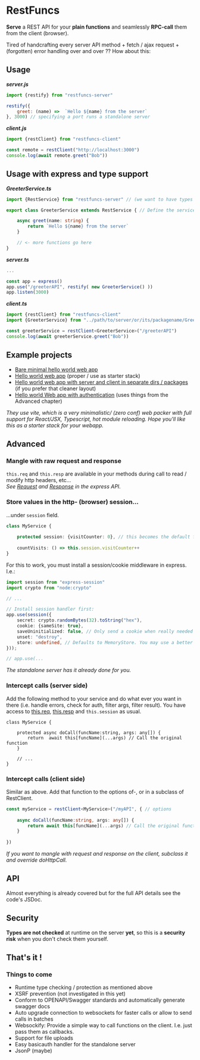 # RestFuncs

**Serve** a REST API for your **plain functions** and seamlessly **RPC-call** them from the client (browser).

Tired of handcrafting every server API method + fetch / ajax request + (forgotten) error handling over and over ?? How about this:


## Usage 

**_server.js_**
```javascript
import {restify} from "restfuncs-server"

restify({
    greet: (name) =>  `Hello ${name} from the server`    
}, 3000) // specifying a port runs a standalone server
```

**_client.js_**

```javascript
import {restClient} from "restfuncs-client"

const remote = restClient("http://localhost:3000")
console.log(await remote.greet("Bob"))
```

## Usage with express and type support

**_GreeterService.ts_**
```typescript
import {RestService} from "restfuncs-server" // (we want to have types for req and resp fields)

export class GreeterService extends RestService { // Define the service as a class...

    async greet(name: string) {
        return `Hello ${name} from the server`
    }

    // <- more functions go here
}
```

**_server.ts_**
```typescript
...

const app = express()
app.use("/greeterAPI", restify( new GreeterService() ))
app.listen(3000)
```

**_client.ts_**
```typescript
import {restClient} from "restfuncs-client"
import {GreeterService} from "../path/to/server/or/its/packagename/GreeterService.js" // ...and import the class to have full type support on the client :)

const greeterService = restClient<GreeterService>("/greeterAPI")
console.log(await greeterService.greet("Bob"))
```
## Example projects

- [Bare minimal hello world web app](examples/express-and-vite-tldr)
- [Hello world web app](examples/express-and-vite) (proper / use as starter stack)
- [Hello world web app with server and client in separate dirs / packages](examples/express-and-vite) (if you prefer that cleaner layout)
- [Hello world Web app with authentication](examples/express-and-vite) (uses things from the Advanced chapter)

_They use vite, which is a very minimalistic/ (zero conf) web packer with full support for React/JSX, Typescript, hot module reloading. Hope you'll like this as a starter stack for your webapp._

## Advanced

### Mangle with raw request and response

`this.req` and `this.resp` are available in your methods during call to read / modify http headers, etc...   
_See [Request](https://expressjs.com/en/4x/api.html#req) and [Response](https://expressjs.com/en/4x/api.html#res) in the express API._

### Store values in the http- (browser) session...
...under `session` field.
```typescript
class MyService {
    
    protected session: {visitCounter: 0}, // this becomes the default for every new session (shallowly cloned).
    
    countVisits: () => this.session.visitCounter++
}
```
For this to work, you must install a session/cookie middleware in express. I.e.:
```typescript
import session from "express-session"
import crypto from "node:crypto"

// ...

// Install session handler first:
app.use(session({
    secret: crypto.randomBytes(32).toString("hex"),
    cookie: {sameSite: true},
    saveUninitialized: false, // Only send a cookie when really needed
    unset: "destroy",
    store: undefined, // Defaults to MemoryStore. You may use a better one for production to prevent against DOS/mem leak. See https://www.npmjs.com/package/express-session
}));

// app.use(...
```

_The standalone server has it already done for you._

### Intercept calls (server side)

Add the following method to your service and do what ever you want in there (i.e. handle errors, check for auth, filter args, filter result).
You have access to [this.req](https://expressjs.com/en/4x/api.html#req), [this.resp](https://expressjs.com/en/4x/api.html#res) and `this.session` as usual.
```
class MyService {

    protected async doCall(funcName:string, args: any[]) {
        return  await this[funcName](...args) // Call the original function
    }
    
    // ...
}
```

### Intercept calls (client side)

Similar as above. Add that function to the options of-, or in a subclass of RestClient.  

```typescript
const myService = restClient<MyService>("/myAPI", { // options
    
    async doCall(funcName:string, args: any[]) {
        return await this[funcName](...args) // Call the original function
    }
    
})
```

_If you want to mangle with request and response on the client, subclass it and override doHttpCall._ 


## API
Almost everything is already covered but for the full API details see the code's JSDoc.

## Security

**Types are not checked** at runtime on the server **yet**, so this is a **security risk** when you don't check them yourself.

## That's it !

### Things to come

- Runtime type checking / protection as mentioned above
- XSRF prevention (not investigated in this yet)
- Conform to OPENAPI/Swagger standards and automatically generate swagger docs
- Auto upgrade connection to websockets for faster calls or allow to send calls in batches
- Websockify: Provide a simple way to call functions on the client. I.e. just pass them as callbacks.
- Support for file uploads
- Easy basicauth handler for the standalone server  
- JsonP (maybe)